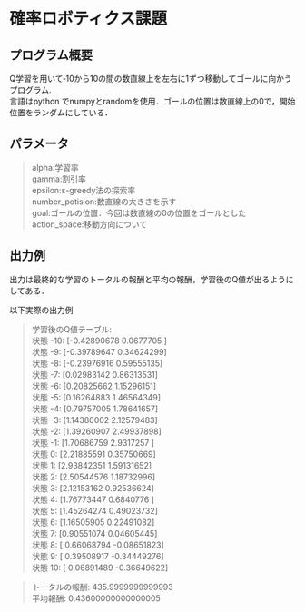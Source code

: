 # 確率ロボティクス課題

## プログラム概要
Q学習を用いて‐10から10の間の数直線上を左右に1ずつ移動してゴールに向かうプログラム.   
言語はpython でnumpyとrandomを使用．ゴールの位置は数直線上の0で，開始位置をランダムにしている．  

## パラメータ
>alpha:学習率  
gamma:割引率  
epsilon:ε-greedy法の探索率  
number_potision:数直線の大きさを示す  
goal:ゴールの位置．今回は数直線の0の位置をゴールとした  
action_space:移動方向について  

## 出力例
出力は最終的な学習のトータルの報酬と平均の報酬，学習後のQ値が出るようにしてある．

以下実際の出力例
>学習後のQ値テーブル:  
>状態 -10: [-0.42890678  0.0677705 ]  
>状態 -9: [-0.39789647  0.34624299]  
>状態 -8: [-0.23976916  0.59555135]  
>状態 -7: [0.02983142 0.86313531]  
>状態 -6: [0.20825662 1.15296151]  
>状態 -5: [0.16264883 1.46564349]  
>状態 -4: [0.79757005 1.78641657]  
>状態 -3: [1.14380002 2.12579483]  
>状態 -2: [1.39260907 2.49937898]  
>状態 -1: [1.70686759 2.9317257 ]  
>状態 0: [2.21885591 0.35750669]  
>状態 1: [2.93842351 1.59131652]  
>状態 2: [2.50544576 1.18732996]  
>状態 3: [2.12153162 0.92536624]  
>状態 4: [1.76773447 0.6840776 ]  
>状態 5: [1.45264274 0.49023732]  
>状態 6: [1.16505905 0.22491082]  
>状態 7: [0.90551074 0.04605445]  
>状態 8: [ 0.66068794 -0.08651823]  
>状態 9: [ 0.39508917 -0.34449276]  
>状態 10: [ 0.06891489 -0.36649622]  
 
>トータルの報酬: 435.9999999999993  
>平均報酬: 0.43600000000000005  
  
